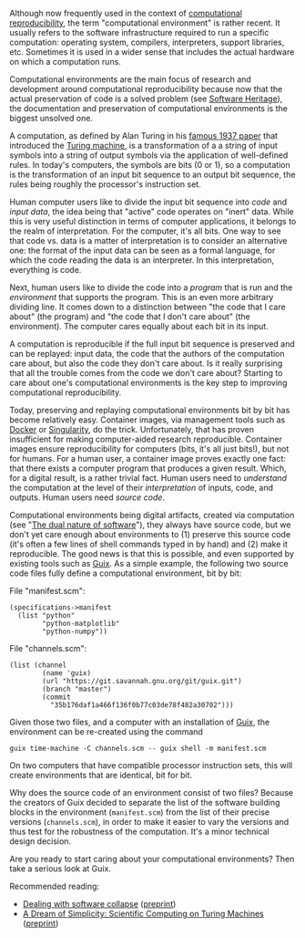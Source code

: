 Although now frequently used in the context of [computational reproducibility](Computational%20reproducibility.md), the term "computational environment" is rather recent. It usually refers to the software infrastructure required to run a specific computation: operating system, compilers, interpreters, support libraries, etc. Sometimes it is used in a wider sense that includes the actual hardware on which a computation runs.

Computational environments are the main focus of research and development around computational reproducibility because now that the actual preservation of code is a solved problem (see [Software Heritage](https://www.softwareheritage.org/)), the documentation and preservation of computational environments is the biggest unsolved one.

A computation, as defined by Alan Turing in his [famous 1937 paper](https://doi.org/10.1112/plms/s2-42.1.230) that introduced the [Turing machine](Turing%20machine.md), is a transformation of a a string of input symbols into a string of output symbols via the application of well-defined rules. In today's computers, the symbols are bits (0 or 1), so a computation is the transformation of an input bit sequence to an output bit sequence, the rules being roughly the processor's instruction set.

Human computer users like to divide the input bit sequence into *code* and *input data*, the idea being that "active" code operates on "inert" data. While this is very useful distinction in terms of computer applications, it belongs to the realm of interpretation. For the computer, it's all bits. One way to see that code vs. data is a matter of interpretation is to consider an alternative one: the format of the input data can be seen as a formal language, for which the code reading the data is an interpreter. In this interpretation, everything is code.

Next, human users like to divide the code into a *program* that is run and the *environment* that supports the program. This is an even more arbitrary dividing line. It comes down to a distinction between "the code that I care about" (the program) and "the code that I don't care about" (the environment). The computer cares equally about each bit in its input.

A computation is reproducible if the full input bit sequence is preserved and can be replayed: input data, the code that the authors of the computation care about, but also the code they don't care about. Is it really surprising that all the trouble comes from the code we don't care about? Starting to care about one's computational environments is the key step to improving computational reproducibility.

Today, preserving and replaying computational environments bit by bit has become relatively easy. Container images, via management tools such as [Docker](https://www.docker.com/) or [Singularity](https://sylabs.io/docs/), do the trick. Unfortunately, that has proven insufficient for making computer-aided research reproducible. Container images ensure reproducibility for computers (bits, it's all just bits!), but not for humans. For a human user, a container image proves exactly one fact: that there exists a computer program that produces a given result. Which, for a digital result, is a rather trivial fact. Human users need to *understand* the computation at the level of their *interpretation* of inputs, code, and outputs. Human users need *source code*.

Computational environments being digital artifacts, created via computation (see "[The dual nature of software](The%20dual%20nature%20of%20software.md)"), they always have source code, but we don't yet care enough about environments to (1) preserve this source code (it's often a few lines of shell commands typed in by hand) and (2) make it reproducible. The good news is that this is possible, and even supported by existing tools such as [Guix](Guix.md). As a simple example, the following two source code files fully define a computational environment, bit by bit:

File "manifest.scm":
```
(specifications->manifest
  (list "python"
        "python-matplotlib"
        "python-numpy"))
```

File "channels.scm":
```
(list (channel
        (name 'guix)
        (url "https://git.savannah.gnu.org/git/guix.git")
        (branch "master")
        (commit
          "35b176daf1a466f136f0b77c03de78f482a30702")))
```

Given those two files, and a computer with an installation of [Guix](Guix.md), the environment can be re-created using the command
```
guix time-machine -C channels.scm -- guix shell -m manifest.scm
```
On two computers that have compatible processor instruction sets, this will create environments that are identical, bit for bit.

Why does the source code of an environment consist of two files? Because the creators of Guix decided to separate the list of the software building blocks in the environment (`manifest.scm`) from the list of their precise versions (`channels.scm`), in order to make it easier to vary the versions and thus test for the robustness of the computation. It's a minor technical design decision.

Are you ready to start caring about your computational environments? Then take a serious look at Guix.


Recommended reading:
  - [Dealing with software collapse](https://doi.org/10.1109/MCSE.2019.2900945) ([preprint](https://hal.archives-ouvertes.fr/hal-02117588))
  - [A Dream of Simplicity: Scientific Computing on Turing Machines](https://doi.org/10.1109/MCSE.2017.39) ([preprint](https://hal.archives-ouvertes.fr/hal-02117720))
